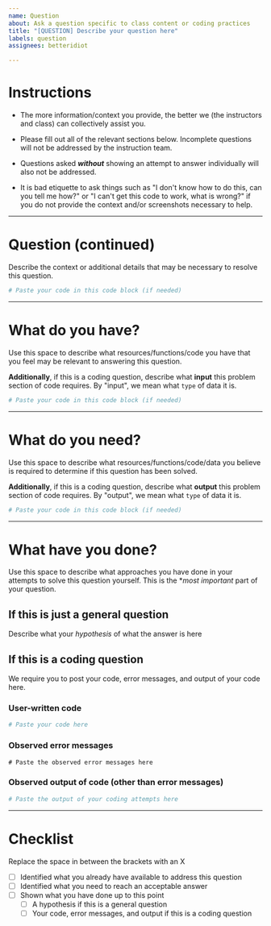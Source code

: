 ```yaml
---
name: Question
about: Ask a question specific to class content or coding practices
title: "[QUESTION] Describe your question here"
labels: question
assignees: betteridiot

---
```


# Instructions
* The more information/context you provide, the better we (the instructors and class) can collectively assist you.

* Please fill out all of the relevant sections below. Incomplete questions will not be addressed by the instruction team. 

* Questions asked ***without*** showing an attempt to answer individually will also not be addressed.

* It is bad etiquette to ask things such as "I don't know how to do this, can you tell me how?" or "I can't get this code to work, what is wrong?" if you do not provide the context and/or screenshots necessary to 
help. 

---
# Question (continued)
Describe the context or additional details that may be necessary to resolve this question.


```python
# Paste your code in this code block (if needed)

```

---
# What do you have?
Use this space to describe what resources/functions/code you have that you feel may be relevant to answering this question. 

**Additionally**, if this is a coding question, describe what **input** this problem section of code requires. By "input", we mean what `type` of data it is.

```python
# Paste your code in this code block (if needed)

```

---
# What do you need?
Use this space to describe what resources/functions/code/data you believe is required to determine if this question has been solved.

**Additionally**, if this is a coding question, describe what **output** this problem section of code requires. By "output", we mean what `type` of data it is.

```python
# Paste your code in this code block (if needed)

```

---
# What have you done?
Use this space to describe what approaches you have done in your attempts to solve this question yourself. This is the **most important* part of your question.

## If this is just a general question
Describe what your *hypothesis* of what the answer is here

## If this is a coding question
We require you to post your code, error messages, and output of your code here.

### User-written code
```python
# Paste your code here

```

### Observed error messages
```python-traceback
# Paste the observed error messages here

```

### Observed output of code (other than error messages)
```python
# Paste the output of your coding attempts here

```

---
# Checklist
Replace the space in between the brackets with an X
* [ ] Identified what you already have available to address this question
* [ ] Identified what you need to reach an acceptable answer
* [ ] Shown what you have done up to this point
    * [ ] A hypothesis if this is a general question
    * [ ] Your code, error messages, and output if this is a coding question
